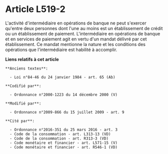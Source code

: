 # Article L519-2

L'activité d'intermédiaire en opérations de banque ne peut s'exercer qu'entre deux personnes dont l'une au moins est un
établissement de crédit ou un établissement de paiement. L'intermédiaire en opérations de banque et en services de paiement
agit en vertu d'un mandat délivré par cet établissement. Ce mandat mentionne la nature et les conditions des opérations que
l'intermédiaire est habilité à accomplir.

**Liens relatifs à cet article**

	**Anciens textes**:

	  - Loi n°84-46 du 24 janvier 1984 - art. 65 (Ab)

	**Codifié par**:

	  - Ordonnance n°2000-1223 du 14 décembre 2000 (V)

	**Modifié par**:

	  - Ordonnance n°2009-866 du 15 juillet 2009 - art. 9

	**Cité par**:

	  - Ordonnance n°2016-351 du 25 mars 2016 - art. 3
	  - Code de la consommation - art. L313-13 (VD)
	  - Code de la consommation - art. R313-3 (VD)
	  - Code monétaire et financier - art. L571-15 (V)
	  - Code monétaire et financier - art. R546-1 (VD)
